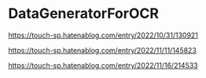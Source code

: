 # DataGeneratorForOCR

https://touch-sp.hatenablog.com/entry/2022/10/31/130921

https://touch-sp.hatenablog.com/entry/2022/11/11/145823

https://touch-sp.hatenablog.com/entry/2022/11/16/214533
